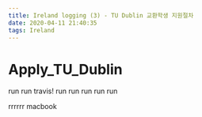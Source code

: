 ```yaml
---
title: Ireland logging (3) - TU Dublin 교환학생 지원절차
date: 2020-04-11 21:40:35
tags: Ireland
---
```


# Apply_TU_Dublin

run run travis!
run run run run run

rrrrrr
macbook
